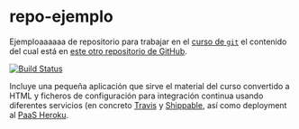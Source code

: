 repo-ejemplo
============

Ejemploaaaaaa de repositorio para trabajar en el
[curso de `git`](http://cevug.ugr.es/git) el contenido del cual está
en
[este otro repositorio de GitHub](http://github.com/oslugr/curso-git). 

[![Build Status](https://travis-ci.org/oslugr/repo-ejemplo.svg?branch=master)](https://travis-ci.org/oslugr/repo-ejemplo)

Incluye una pequeña aplicación que sirve el material del curso
convertido a HTML y ficheros de configuración para integración continua usando diferentes servicios
(en concreto [Travis](http://travis-ci.com) y [Shippable](http://shippable.com),
así como deployment al [PaaS Heroku](http://heroku.com).

